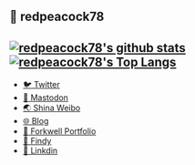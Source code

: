 ## :sushi: redpeacock78
[![redpeacock78's github stats](https://github-readme-stats.vercel.app/api?username=redpeacock78&count_private=true&show_icons=true&hide=issues,contribs)](https://github.com/anuraghazra/github-readme-stats)
[![redpeacock78's Top Langs](https://github-readme-stats.vercel.app/api/top-langs/?username=redpeacock78&hide=html&layout=compact)](https://github.com/anuraghazra/github-readme-stats)
---
- [:bird: Twitter](https://twitter.com/kazuki_199778)
- [:elephant: Mastodon](https://mstdn.jp/@redpeacock78)
- [:earth_asia: Shina Weibo](https://weibo.com/u/5511883870)
- [:globe_with_meridians: Blog](https://redpeacock78.github.io)
- [:link: Forkwell Portfolio](https://portfolio.forkwell.com/@redpeacock78)
- [:link: Findy](https://findy-code.io/share_profiles/MtDP20ib6UJ7S)
- [:briefcase: Linkdin](https://www.linkedin.com/in/redpeacock78)
